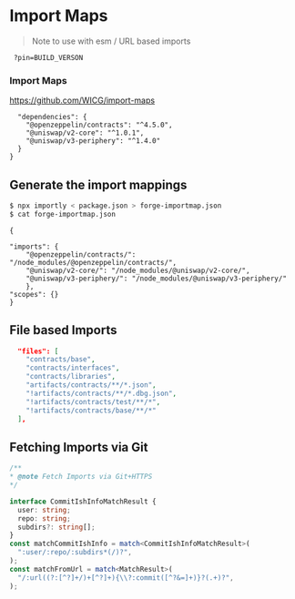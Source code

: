 # Import Maps


> Note to use with esm / URL based imports

```shell=
 ?pin=BUILD_VERSON
```

### Import Maps 

https://github.com/WICG/import-maps

```jsonc 
  "dependencies": {
    "@openzeppelin/contracts": "^4.5.0",
    "@uniswap/v2-core": "^1.0.1",
    "@uniswap/v3-periphery": "^1.4.0"
  }
}
```
## Generate the import mappings 

```sh 
$ npx importly < package.json > forge-importmap.json
$ cat forge-importmap.json
```

```jsonc 
{

"imports": {
	"@openzeppelin/contracts/": "/node_modules/@openzeppelin/contracts/",
	"@uniswap/v2-core/": "/node_modules/@uniswap/v2-core/",
	"@uniswap/v3-periphery/": "/node_modules/@uniswap/v3-periphery/"
	},
"scopes": {}
}
```

## File based Imports

```json 
  "files": [
    "contracts/base",
    "contracts/interfaces",
    "contracts/libraries",
    "artifacts/contracts/**/*.json",
    "!artifacts/contracts/**/*.dbg.json",
    "!artifacts/contracts/test/**/*",
    "!artifacts/contracts/base/**/*"
  ],

```


## Fetching Imports via Git 

```	ts
/**
* @note Fetch Imports via Git+HTTPS
*/

interface CommitIshInfoMatchResult {
  user: string;
  repo: string;
  subdirs?: string[];
}
const matchCommitIshInfo = match<CommitIshInfoMatchResult>(
  ":user/:repo/:subdirs*(/)?",
);
const matchFromUrl = match<MatchResult>(
  "/:url((?:[^?]+/)+[^?]+){\\?:commit([^?&=]+)}?(.+)?",
);
```

